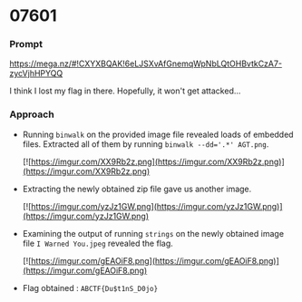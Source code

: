 # 07601

### Prompt

https://mega.nz/#!CXYXBQAK!6eLJSXvAfGnemqWpNbLQtOHBvtkCzA7-zycVjhHPYQQ 

I think I lost my flag in there. Hopefully, it won't get attacked...

### Approach

- Running ```binwalk``` on the provided image file revealed loads of embedded files. Extracted all of them by running 
  ```binwalk --dd='.*' AGT.png```.

  [![https://imgur.com/XX9Rb2z.png](https://imgur.com/XX9Rb2z.png)](https://imgur.com/XX9Rb2z.png)

- Extracting the newly obtained zip file gave us another image.

  [![https://imgur.com/yzJz1GW.png](https://imgur.com/yzJz1GW.png)](https://imgur.com/yzJz1GW.png)  

- Examining the output of running ```strings``` on the newly obtained image file ```I Warned You.jpeg``` revealed the flag.

  [![https://imgur.com/gEAOiF8.png](https://imgur.com/gEAOiF8.png)](https://imgur.com/gEAOiF8.png)

- Flag obtained : ```ABCTF{Du$t1nS_D0jo}```
